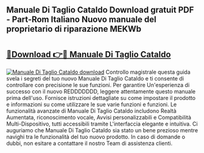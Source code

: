 ## Manuale Di Taglio Cataldo Download gratuit PDF - Part-Rom Italiano Nuovo manuale del proprietario di riparazione MEKWb

# <h2><a href="http://dfgd5f.blite.top/?on=Manuale+Di+Taglio+Cataldo">🔗Download 👉🔴 Manuale Di Taglio Cataldo</a></h2>

[![Manuale Di Taglio Cataldo download](https://i.imgur.com/lujVjoI.png)](http://dfgd5f.blite.top/?on=Manuale+Di+Taglio+Cataldo)
Controllo magistrale questa guida svela i segreti del tuo nuovo Manuale Di Taglio Cataldo e ti consente di controllare con precisione le sue funzioni. Per garantire Un'esperienza di successo con il nuovo REDDDDDDD, leggere attentamente questo manuale prima dell'uso. Fornisce istruzioni dettagliate su come impostare il prodotto e informazioni su come utilizzare le sue varie funzioni e funzioni. Le funzionalità avanzate di Manuale Di Taglio Cataldo includono Realtà Aumentata, riconoscimento vocale, Avvisi personalizzabili e Compatibilità Multi-Dispositivo, tutti accessibili tramite L'interfaccia elegante e intuitiva. Ci auguriamo che Manuale Di Taglio Cataldo sia stato un bene prezioso mentre navighi tra le funzionalità del tuo nuovo prodotto. In caso di domande o dubbi, non esitare a contattare il nostro Team di assistenza clienti.
